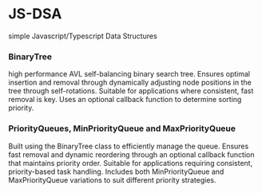 # JS-DSA
simple Javascript/Typescript Data Structures

### BinaryTree
high performance AVL self-balancing binary search tree. Ensures optimal insertion and removal through dynamically adjusting node positions in the tree through self-rotations. Suitable for applications where consistent, fast removal is key. Uses an optional callback function to determine sorting priority. 

### PriorityQueues, MinPriorityQueue and MaxPriorityQueue
Built using the BinaryTree class to efficiently manage the queue. Ensures fast removal and dynamic reordering through an optional callback function that maintains priority order. Suitable for applications requiring consistent, priority-based task handling. Includes both MinPriorityQueue and MaxPriorityQueue variations to suit different priority strategies.